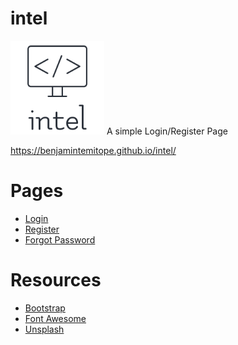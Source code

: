 # intel
<img src="img/logo.png" width="150" height="150">
A simple Login/Register Page

<a href="https://benjamintemitope.github.io/intel/">https://benjamintemitope.github.io/intel/</a>


# Pages
<ul>
    <li><a href="index.html">Login</a></li>
    <li><a href="signup.html">Register</a></li>
    <li><a href="forgot.html">Forgot Password</a></li>
</ul>

# Resources
<ul>
    <li><a href="https://getbootstrap.com/" target="_blank">Bootstrap</a></li>
    <li><a href="https://fontawesome.com/" target="_blank">Font Awesome</a></li>
    <li><a href="https://unsplash.com/photos/5fNmWej4tAA" target="_blank">Unsplash</a></li>
</ul>

